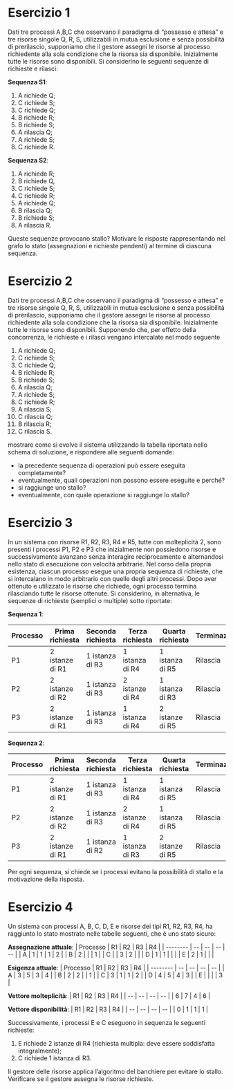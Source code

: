 # Esercizio 1
Dati tre processi A,B,C che osservano il paradigma di “possesso e attesa” e tre risorse singole Q, R, S, utilizzabili in
mutua esclusione e senza possibilità di prerilascio, supponiamo che il gestore assegni le risorse al processo richiedente
alla sola condizione che la risorsa sia disponibile. Inizialmente tutte le risorse sono disponibili.
Si considerino le seguenti sequenze di richieste e rilasci:

**Sequenza S1**:
1. A richiede Q;
2. C richiede S;
3. C richiede Q;
4. B richiede R;
5. B richiede S;
6. A rilascia Q;
7. A richiede S;
8. C richiede R.

**Sequenza S2**:
1. A richiede R;
2. B richiede Q,
3. C richiede S;
4. C richiede R;
5. A richiede Q;
6. B rilascia Q;
7. B richiede S;
8. A rilascia R.

Queste sequenze provocano stallo? Motivare le risposte rappresentando nel grafo lo stato (assegnazioni e richieste
pendenti) al termine di ciascuna sequenza.

# Esercizio 2
Dati tre processi A,B,C che osservano il paradigma di “possesso e attesa” e tre risorse singole Q, R, S, utilizzabili in
mutua esclusione e senza possibilità di prerilascio, supponiamo che il gestore assegni le risorse al processo richiedente
alla sola condizione che la risorsa sia disponibile. Inizialmente tutte le risorse sono disponibili.
Supponendo che, per effetto della concorrenza, le richieste e i rilasci vengano intercalate nel modo seguente
1. A richiede Q;
2. C richiede S;
3. C richiede Q;
4. B richiede R;
5. B richiede S;
6. A rilascia Q;
7. A richiede S;
8. C richiede R;
9. A rilascia S;
10. C rilascia Q;
11. B rilascia R;
12. C rilascia S.

mostrare come si evolve il sistema utilizzando la tabella riportata nello schema di soluzione, e rispondere alle seguenti
domande:
- la precedente sequenza di operazioni può essere eseguita completamente?
- eventualmente, quali operazioni non possono essere eseguite e perché?
- si raggiunge uno stallo?
- eventualmente, con quale operazione si raggiunge lo stallo? 

# Esercizio 3
In un sistema con risorse R1, R2, R3, R4 e R5, tutte con molteplicità 2, sono presenti i processi P1, P2 e P3 che
inizialmente non possiedono risorse e successivamente avanzano senza interagire reciprocamente e alternandosi nello
stato di esecuzione con velocità arbitrarie.
Nel corso della propria esistenza, ciascun processo esegue una propria sequenza di richieste, che si intercalano in modo
arbitrario con quelle degli altri processi. Dopo aver ottenuto e utilizzato le risorse che richiede, ogni processo termina
rilasciando tutte le risorse ottenute.
Si considerino, in alternativa, le sequenze di richieste (semplici o multiple) sotto riportate:

**Sequenza 1**:

| Processo | Prima richiesta | Seconda richiesta | Terza richiesta | Quarta richiesta | Terminazione |
| -------- | --------------- | ----------------- | --------------- | ---------------- | ------------ |
| P1 | 2 istanze di R1 | 1 istanza di R3 | 1 istanza di R4 | 1 istanza di R5 | Rilascia |
| P2 | 2 istanze di R2 | 1 istanza di R3 | 2 istanze di R4 | 1 istanza di R3 | Rilascia |
| P3 | 2 istanze di R1 | 1 istanza di R3 | 1 istanza di R4 | 2 istanze di R5 | Rilascia |

**Sequenza 2**:

| Processo | Prima richiesta | Seconda richiesta | Terza richiesta | Quarta richiesta | Terminazione |
| -------- | --------------- | ----------------- | --------------- | ---------------- | ------------ |
| P1 | 2 istanze di R1 | 1 istanza di R3 | 1 istanza di R4 | 1 istanza di R5 | Rilascia |
| P2 | 2 istanze di R2 | 1 istanza di R3 | 2 istanze di R4 | 1 istanza di R5 | Rilascia |
| P3 | 2 istanze di R1 | 1 istanza di R2 | 1 istanza di R3 | 2 istanze di R5 | Rilascia |

Per ogni sequenza, si chiede se i processi evitano la possibilità di stallo e la motivazione della risposta.

# Esercizio 4
Un sistema con processi A, B, C, D, E e risorse dei tipi R1, R2, R3, R4, ha raggiunto lo stato mostrato nelle tabelle
seguenti, che è uno stato sicuro:

**Assegnazione attuale**:
| Processo | R1 | R2 | R3 | R4 | 
| -------- | -- | -- | -- | -- |
| A        | 1  | 1  | 1  | 2  |
| B        | 2  |    |    | 1  |
| C        |    | 3  | 2  |    |
| D        | 1  | 1  |    |    |
| E        | 2  | 1  |    |    |

**Esigenza attuale**:
| Processo | R1 | R2 | R3 | R4 | 
| -------- | -- | -- | -- | -- |
| A        | 3  | 5  | 3  | 4  |
| B        | 2  | 2  |    | 1  |
| C        | 3  | 1  | 1  | 2  |
| D        | 4  | 5  | 4  | 3  | 
| E        |    |    |    | 3  |

**Vettore molteplicità**:
| R1 | R2 | R3 | R4 |
| -- | -- | -- | -- |
| 6  | 7  | 4  | 6  |

**Vettore disponibilità**:
| R1 | R2 | R3 | R4 |
| -- | -- | -- | -- |
| 0  | 1  | 1  | 1  |

Successivamente, i processi E e C eseguono in sequenza le seguenti richieste:
1. E richiede 2 istanze di R4 (richiesta multipla: deve essere soddisfatta integralmente);
2. C richiede 1 istanza di R3.

Il gestore delle risorse applica l’algoritmo del banchiere per evitare lo stallo. Verificare se il gestore assegna le risorse
richieste.
